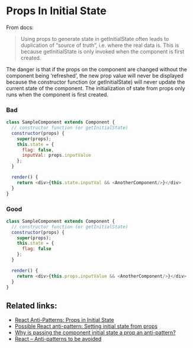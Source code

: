 # Props In Initial State

From docs:

> Using props to generate state in getInitialState often leads to duplication of “source of truth”, i.e. where the real data is. This is because getInitialState is only invoked when the component is first created.

The danger is that if the props on the component are changed without the component being ‘refreshed’, the new prop value will never be displayed because the constructor function \(or getInitialState\) will never update the current state of the component. The initialization of state from props only runs when the component is first created.

### Bad

```javascript
class SampleComponent extends Component {
  // constructor function (or getInitialState)
  constructor(props) {
    super(props);
    this.state = {
      flag: false,
      inputVal: props.inputValue
    };
  }

  render() {
    return <div>{this.state.inputVal && <AnotherComponent/>}</div>
  }
}
```

### Good

```javascript
class SampleComponent extends Component {
  // constructor function (or getInitialState)
  constructor(props) {
    super(props);
    this.state = {
      flag: false
    };
  }

  render() {
    return <div>{this.props.inputValue && <AnotherComponent/>}</div>
  }
}
```

## Related links:

* [React Anti-Patterns: Props in Initial State](https://medium.com/@justintulk/react-anti-patterns-props-in-initial-state-28687846cc2e)
* [Possible React anti-pattern: Setting initial state from props](https://stackoverflow.com/questions/33557868/possible-react-antipattern-setting-initial-state-from-props)
* [Why is passing the component initial state a prop an anti-pattern?](http://stackoverflow.com/questions/28785106/reactjs-why-is-passing-the-component-initial-state-a-prop-an-anti-pattern)
* [React – Anti-patterns to be avoided](https://round.fun/2019/10/29/react-anti-patterns-to-be-avoided/)

